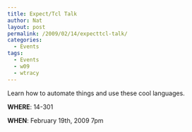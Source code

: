 ```yaml
---
title: Expect/Tcl Talk
author: Nat
layout: post
permalink: /2009/02/14/expecttcl-talk/
categories:
  - Events
tags:
  - Events
  - w09
  - wtracy
---
```

Learn how to automate things and use these cool languages.

**WHERE**: 14-301

**WHEN**: February 19th, 2009 7pm